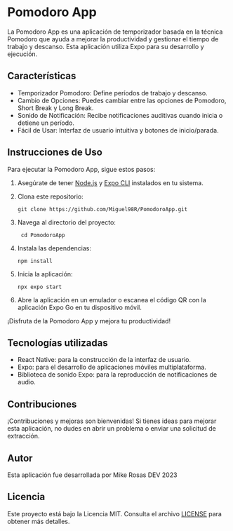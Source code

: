 # Pomodoro App

La Pomodoro App es una aplicación de temporizador basada en la técnica Pomodoro que ayuda a mejorar la productividad y gestionar el tiempo de trabajo y descanso. Esta aplicación utiliza Expo para su desarrollo y ejecución.

## Características

- Temporizador Pomodoro: Define períodos de trabajo y descanso.
- Cambio de Opciones: Puedes cambiar entre las opciones de Pomodoro, Short Break y Long Break.
- Sonido de Notificación: Recibe notificaciones auditivas cuando inicia o detiene un período.
- Fácil de Usar: Interfaz de usuario intuitiva y botones de inicio/parada.

## Instrucciones de Uso

Para ejecutar la Pomodoro App, sigue estos pasos:

1. Asegúrate de tener [Node.js](https://nodejs.org/) y [Expo CLI](https://docs.expo.dev/workflow/expo-cli/) instalados en tu sistema.

2. Clona este repositorio:
   
       git clone https://github.com/Miguel98R/PomodoroApp.git
3. Navega al directorio del proyecto:

        cd PomodoroApp
4. Instala las dependencias:
   
       npm install

5. Inicia la aplicación:

       npx expo start
6. Abre la aplicación en un emulador o escanea el código QR con la aplicación Expo Go en tu dispositivo móvil.

¡Disfruta de la Pomodoro App y mejora tu productividad!

## Tecnologías utilizadas

- React Native: para la construcción de la interfaz de usuario.
- Expo: para el desarrollo de aplicaciones móviles multiplataforma.
- Biblioteca de sonido Expo: para la reproducción de notificaciones de audio.

## Contribuciones

¡Contribuciones y mejoras son bienvenidas! Si tienes ideas para mejorar esta aplicación, no dudes en abrir un problema o enviar una solicitud de extracción.

## Autor

Esta aplicación fue desarrollada por Mike Rosas DEV 2023

## Licencia

Este proyecto está bajo la Licencia MIT. Consulta el archivo [LICENSE](LICENSE) para obtener más detalles.
